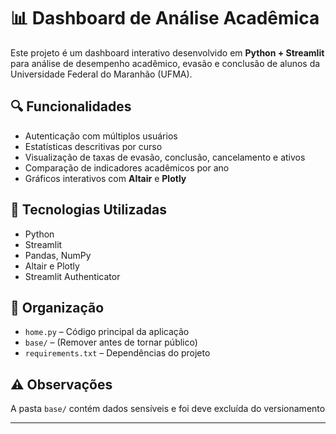 # 📊 Dashboard de Análise Acadêmica

Este projeto é um dashboard interativo desenvolvido em **Python + Streamlit** para análise de desempenho acadêmico, evasão e conclusão de alunos da Universidade Federal do Maranhão (UFMA).

## 🔍 Funcionalidades
- Autenticação com múltiplos usuários
- Estatísticas descritivas por curso
- Visualização de taxas de evasão, conclusão, cancelamento e ativos
- Comparação de indicadores acadêmicos por ano
- Gráficos interativos com **Altair** e **Plotly**

## 🚀 Tecnologias Utilizadas
- Python
- Streamlit
- Pandas, NumPy
- Altair e Plotly
- Streamlit Authenticator

## 📁 Organização
- `home.py` – Código principal da aplicação
- `base/` – (Remover antes de tornar público)
- `requirements.txt` – Dependências do projeto

## ⚠️ Observações
A pasta `base/` contém dados sensíveis e foi deve excluída do versionamento 

---

